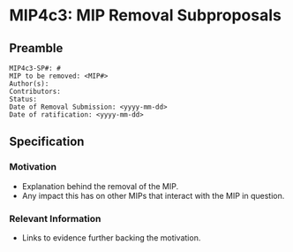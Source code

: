 # MIP4c3: MIP Removal Subproposals

## Preamble
```
MIP4c3-SP#: #
MIP to be removed: <MIP#>
Author(s):
Contributors:
Status:
Date of Removal Submission: <yyyy-mm-dd>
Date of ratification: <yyyy-mm-dd>
```
## Specification

### Motivation
   - Explanation behind the removal of the MIP.
   - Any impact this has on other MIPs that interact with the MIP in question. 

### Relevant Information
- Links to evidence further backing the motivation.

